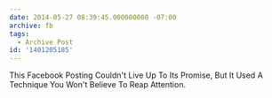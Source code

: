 ```yaml
---
date: 2014-05-27 08:39:45.000000000 -07:00
archive: fb
tags: 
  - Archive Post
id: '1401205185'
---
```


This Facebook Posting Couldn't Live Up To Its Promise, But It Used A Technique You Won't Believe To Reap Attention.
